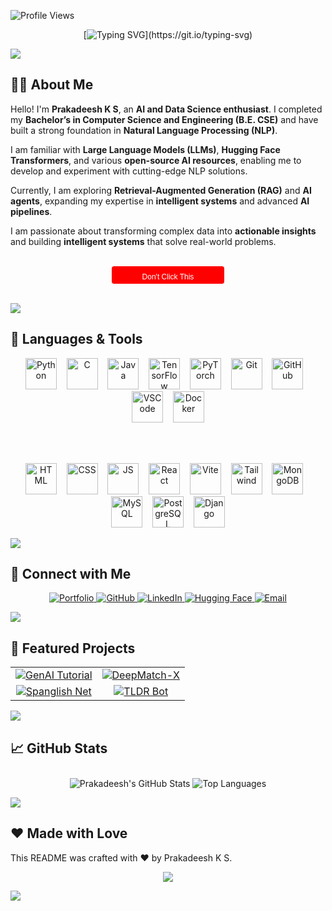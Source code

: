 ![Profile Views](https://komarev.com/ghpvc/?username=prakadeesh01&color=blue)

<div align="center">
  
[![Typing SVG](https://readme-typing-svg.demolab.com?font=Fira+Code&weight=600&size=27&duration=1000&pause=1500&center=true&vCenter=true&width=500&height=100&lines=Hi++%F0%9F%91%8B+.+.+.;I'm+Prakadeesh++K+S...;I%E2%80%99m+AI+%26+Data+Enthusiast..;Checkout+my+Github+Profile+%E2%9D%A4%EF%B8%8F.)](https://git.io/typing-svg)

</div>


<a><img src="https://user-images.githubusercontent.com/73097560/115834477-dbab4500-a447-11eb-908a-139a6edaec5c.gif"></a>


## 👨‍💻 About Me

Hello! I'm **Prakadeesh K S**, an **AI and Data Science enthusiast**. I completed my **Bachelor’s in Computer Science and Engineering (B.E. CSE)** and have built a strong foundation in **Natural Language Processing (NLP)**.

I am familiar with **Large Language Models (LLMs)**, **Hugging Face Transformers**, and various **open-source AI resources**, enabling me to develop and experiment with cutting-edge NLP solutions.

Currently, I am exploring **Retrieval-Augmented Generation (RAG)** and **AI agents**, expanding my expertise in **intelligent systems** and advanced **AI pipelines**.

I am passionate about transforming complex data into **actionable insights** and building **intelligent systems** that solve real-world problems.

<br>

<div align="center">
  <a href="https://www.youtube.com/watch?v=dQw4w9WgXcQ" target="_blank">
    <img alt="Don't Click This" src="data:image/svg+xml;utf8,
      <svg xmlns='http://www.w3.org/2000/svg' width='180' height='28'>
        <rect rx='4' ry='4' width='180' height='28' fill='%23FF0000'/>
        <text x='90' y='18' font-family='Verdana, Geneva, sans-serif' font-size='12' fill='white' text-anchor='middle' alignment-baseline='middle'>Don't Click This</text>
      </svg>"/>
  </a>
</div>

<br>

<a><img src="https://user-images.githubusercontent.com/73097560/115834477-dbab4500-a447-11eb-908a-139a6edaec5c.gif"></a>


## 🚀 Languages & Tools

<div align="center">

  <!-- Row 1 -->
  <img src="https://skillicons.dev/icons?i=python" height="50" alt="Python" />&nbsp;&nbsp;&nbsp;
  <img src="https://skillicons.dev/icons?i=c" height="50" alt="C" />&nbsp;&nbsp;&nbsp;
  <img src="https://skillicons.dev/icons?i=java" height="50" alt="Java" />&nbsp;&nbsp;&nbsp;
  <img src="https://skillicons.dev/icons?i=tensorflow" height="50" alt="TensorFlow" />&nbsp;&nbsp;&nbsp;
  <img src="https://skillicons.dev/icons?i=pytorch" height="50" alt="PyTorch" />&nbsp;&nbsp;&nbsp;
  <img src="https://skillicons.dev/icons?i=git" height="50" alt="Git" />&nbsp;&nbsp;&nbsp;
  <img src="https://skillicons.dev/icons?i=github" height="50" alt="GitHub" />&nbsp;&nbsp;&nbsp;
  <img src="https://skillicons.dev/icons?i=vscode" height="50" alt="VSCode" />&nbsp;&nbsp;&nbsp;
  <img src="https://skillicons.dev/icons?i=docker" height="50" alt="Docker" />

  <br><br>

  <!-- Row 2 -->
  <img src="https://skillicons.dev/icons?i=html" height="50" alt="HTML" />&nbsp;&nbsp;&nbsp;
  <img src="https://skillicons.dev/icons?i=css" height="50" alt="CSS" />&nbsp;&nbsp;&nbsp;
  <img src="https://skillicons.dev/icons?i=js" height="50" alt="JS" />&nbsp;&nbsp;&nbsp;
  <img src="https://skillicons.dev/icons?i=react" height="50" alt="React" />&nbsp;&nbsp;&nbsp;
  <img src="https://skillicons.dev/icons?i=vite" height="50" alt="Vite" />&nbsp;&nbsp;&nbsp;
  <img src="https://skillicons.dev/icons?i=tailwind" height="50" alt="Tailwind" />&nbsp;&nbsp;&nbsp;
  <img src="https://skillicons.dev/icons?i=mongodb" height="50" alt="MongoDB" />&nbsp;&nbsp;&nbsp;
  <img src="https://skillicons.dev/icons?i=mysql" height="50" alt="MySQL" />&nbsp;&nbsp;&nbsp;
  <img src="https://skillicons.dev/icons?i=postgres" height="50" alt="PostgreSQL" />&nbsp;&nbsp;&nbsp;
  <img src="https://skillicons.dev/icons?i=django" height="50" alt="Django" />

</div>


<a><img src="https://user-images.githubusercontent.com/73097560/115834477-dbab4500-a447-11eb-908a-139a6edaec5c.gif"></a>


## 🔗 Connect with Me

<div align="center">
  <a href="https://prakadeesh-portfolio.vercel.app/">
    <img src="https://img.shields.io/badge/Portfolio-28A745?style=for-the-badge&logo=vercel&logoColor=white" alt="Portfolio" />
  </a>
  <a href="https://github.com/prakadeesh01">
    <img src="https://img.shields.io/badge/GitHub-181717?style=for-the-badge&logo=github&logoColor=white" alt="GitHub" />
  </a>
  <a href="https://www.linkedin.com/in/prakadeesh-k-s/">
    <img src="https://img.shields.io/badge/LinkedIn-0A66C2?style=for-the-badge&logo=linkedin&logoColor=white" alt="LinkedIn" />
  </a>
  <a href="https://huggingface.co/pragi007">
    <img src="https://img.shields.io/badge/HuggingFace-FEDA3B?style=for-the-badge&logo=huggingface&logoColor=000000" alt="Hugging Face" />
  </a>
  <a href="mailto:prakadeesh01@gmail.com">
    <img src="https://img.shields.io/badge/Email-D14836?style=for-the-badge&logo=gmail&logoColor=white" alt="Email" />
  </a>
</div>

<a><img src="https://user-images.githubusercontent.com/73097560/115834477-dbab4500-a447-11eb-908a-139a6edaec5c.gif"></a>

## 🔧 Featured Projects

<table>
  <tr>
    <td align="center">
      <a href="https://github.com/prakadeesh01/genai_tutorial">
        <img src="https://github-readme-stats.vercel.app/api/pin/?username=prakadeesh01&repo=genai_tutorial&theme=radical" alt="GenAI Tutorial" />
      </a>
    </td>
    <td align="center">
      <a href="https://github.com/prakadeesh01/deepmatch-x">
        <img src="https://github-readme-stats.vercel.app/api/pin/?username=prakadeesh01&repo=deepmatch-x&theme=radical" alt="DeepMatch-X" />
      </a>
    </td>
  </tr>
  <tr>
    <td align="center">
      <a href="https://github.com/prakadeesh01/spanglish-net">
        <img src="https://github-readme-stats.vercel.app/api/pin/?username=prakadeesh01&repo=spanglish-net&theme=radical" alt="Spanglish Net" />
      </a>
    </td>
    <td align="center">
      <a href="https://github.com/prakadeesh01/tldr-bot">
        <img src="https://github-readme-stats.vercel.app/api/pin/?username=prakadeesh01&repo=tldr-bot&theme=radical" alt="TLDR Bot" />
      </a>
    </td>
  </tr>
</table>



<a><img src="https://user-images.githubusercontent.com/73097560/115834477-dbab4500-a447-11eb-908a-139a6edaec5c.gif"></a>

## 📈 GitHub Stats

<div align="center">
  <!-- GitHub Stats -->
  <img src="https://github-readme-stats.vercel.app/api?username=prakadeesh01&show_icons=true&theme=radical" alt="Prakadeesh's GitHub Stats" />

  <!-- Top Languages -->
  <img src="https://github-readme-stats.vercel.app/api/top-langs/?username=prakadeesh01&layout=compact&theme=radical" alt="Top Languages" style="margin-top: 10px;" />
</div>

<a href="https://www.youtube.com/watch?v=dQw4w9WgXcQ"><img src="https://user-images.githubusercontent.com/73097560/115834477-dbab4500-a447-11eb-908a-139a6edaec5c.gif"></a>

## ❤️ Made with Love

This README was crafted with ❤️ by Prakadeesh K S.

<p align="center">
  <img src="https://capsule-render.vercel.app/api?type=waving&color=gradient&height=100&section=footer"/>
</p>
<a><img src="https://user-images.githubusercontent.com/73097560/115834477-dbab4500-a447-11eb-908a-139a6edaec5c.gif"></a>
